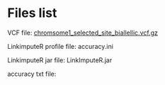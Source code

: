 # Files list
VCF file: [chromsome1_selected_site_biallellic.vcf.gz](https://drive.google.com/file/d/1BLYNzwzmy6EbxNY3TQQEhLGnbf5EpaZZ/view?usp=drive_link)

LinkimputeR profile file: accuracy.ini

LinkimputeR jar file: LinkImputeR.jar

accuracy txt file:
